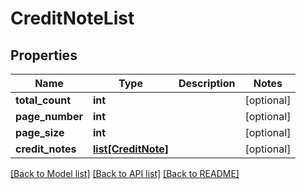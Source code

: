 # CreditNoteList

## Properties
Name | Type | Description | Notes
------------ | ------------- | ------------- | -------------
**total_count** | **int** |  | [optional] 
**page_number** | **int** |  | [optional] 
**page_size** | **int** |  | [optional] 
**credit_notes** | [**list[CreditNote]**](CreditNote.md) |  | [optional] 

[[Back to Model list]](../README.md#documentation-for-models) [[Back to API list]](../README.md#documentation-for-api-endpoints) [[Back to README]](../README.md)


